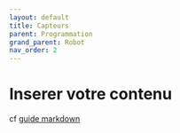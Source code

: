 ```yaml
---
layout: default
title: Capteurs
parent: Programmation
grand_parent: Robot
nav_order: 2
---
```


# Inserer votre contenu

cf [guide markdown](https://www.markdownguide.org/)